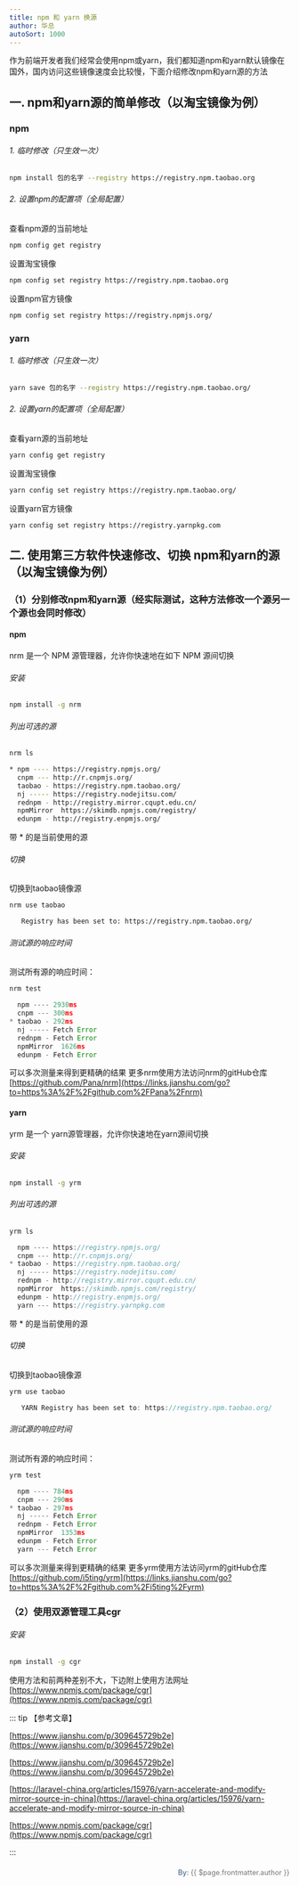 ```yaml
---
title: npm 和 yarn 换源
author: 华总
autoSort: 1000
---
```




作为前端开发者我们经常会使用npm或yarn，我们都知道npm和yarn默认镜像在国外，国内访问这些镜像速度会比较慢，下面介绍修改npm和yarn源的方法

## 一. npm和yarn源的简单修改（以淘宝镜像为例）

### npm

###### 1. 临时修改（只生效一次）

```bash
npm install 包的名字 --registry https://registry.npm.taobao.org
```

###### 2. 设置npm的配置项（全局配置）

查看npm源的当前地址

```bash
npm config get registry
```

设置淘宝镜像

```bash
npm config set registry https://registry.npm.taobao.org
```

设置npm官方镜像

```bash
npm config set registry https://registry.npmjs.org/
```



### yarn

###### 1. 临时修改（只生效一次）

```bash
yarn save 包的名字 --registry https://registry.npm.taobao.org/
```

###### 2. 设置yarn的配置项（全局配置）

查看yarn源的当前地址

```bash
yarn config get registry
```

设置淘宝镜像

```bash
yarn config set registry https://registry.npm.taobao.org/
```

设置yarn官方镜像

```bash
yarn config set registry https://registry.yarnpkg.com
```

## 二. 使用第三方软件快速修改、切换 npm和yarn的源（以淘宝镜像为例）

### （1）分别修改npm和yarn源（经实际测试，这种方法修改一个源另一个源也会同时修改）

#### npm

nrm 是一个 NPM 源管理器，允许你快速地在如下 NPM 源间切换

###### 安装

```bash
npm install -g nrm
```

###### 列出可选的源

```bash
nrm ls

* npm ---- https://registry.npmjs.org/
  cnpm --- http://r.cnpmjs.org/
  taobao - https://registry.npm.taobao.org/
  nj ----- https://registry.nodejitsu.com/
  rednpm - http://registry.mirror.cqupt.edu.cn/
  npmMirror  https://skimdb.npmjs.com/registry/
  edunpm - http://registry.enpmjs.org/
```

带 * 的是当前使用的源

###### 切换

切换到taobao镜像源

```bash
nrm use taobao

   Registry has been set to: https://registry.npm.taobao.org/
```

###### 测试源的响应时间

测试所有源的响应时间：

```jsx
nrm test

  npm ---- 2930ms
  cnpm --- 300ms
* taobao - 292ms
  nj ----- Fetch Error
  rednpm - Fetch Error
  npmMirror  1626ms
  edunpm - Fetch Error
```

可以多次测量来得到更精确的结果
更多nrm使用方法访问nrm的gitHub仓库
[https://github.com/Pana/nrm](https://links.jianshu.com/go?to=https%3A%2F%2Fgithub.com%2FPana%2Fnrm)



#### yarn

yrm 是一个 yarn源管理器，允许你快速地在yarn源间切换

###### 安装

```bash
npm install -g yrm
```

###### 列出可选的源

```cpp
yrm ls

  npm ---- https://registry.npmjs.org/
  cnpm --- http://r.cnpmjs.org/
* taobao - https://registry.npm.taobao.org/
  nj ----- https://registry.nodejitsu.com/
  rednpm - http://registry.mirror.cqupt.edu.cn/
  npmMirror  https://skimdb.npmjs.com/registry/
  edunpm - http://registry.enpmjs.org/
  yarn --- https://registry.yarnpkg.com
```

带 * 的是当前使用的源

###### 切换

切换到taobao镜像源

```cpp
yrm use taobao

   YARN Registry has been set to: https://registry.npm.taobao.org/
```

###### 测试源的响应时间

测试所有源的响应时间：

```jsx
yrm test

  npm ---- 784ms
  cnpm --- 290ms
* taobao - 297ms
  nj ----- Fetch Error
  rednpm - Fetch Error
  npmMirror  1353ms
  edunpm - Fetch Error
  yarn --- Fetch Error
```

可以多次测量来得到更精确的结果
更多yrm使用方法访问yrm的gitHub仓库
[https://github.com/i5ting/yrm](https://links.jianshu.com/go?to=https%3A%2F%2Fgithub.com%2Fi5ting%2Fyrm)



### （2）使用双源管理工具cgr 

###### 安装

```bash
npm install -g cgr
```

使用方法和前两种差别不大，下边附上使用方法网址[https://www.npmjs.com/package/cgr](https://www.npmjs.com/package/cgr)

::: tip 【参考文章】

[https://www.jianshu.com/p/309645729b2e](https://www.jianshu.com/p/309645729b2e)

[https://www.jianshu.com/p/309645729b2e](https://www.jianshu.com/p/309645729b2e)

[https://laravel-china.org/articles/15976/yarn-accelerate-and-modify-mirror-source-in-china](https://laravel-china.org/articles/15976/yarn-accelerate-and-modify-mirror-source-in-china)

[https://www.npmjs.com/package/cgr](https://www.npmjs.com/package/cgr)

:::















































<div style="float: right;font-size: .9em;line-height: 30px;">
  <div>
     <span style="font-weight: 500;color: #4e6e8e;">By: </span> 
     <span style="font-weight: 400; color: #767676;">{{ $page.frontmatter.author }}   </span>
  </div>
</div>

